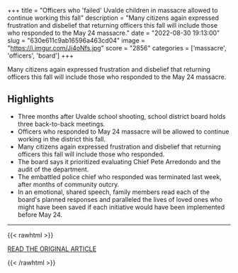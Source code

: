 +++
title = "Officers who 'failed' Uvalde children in massacre allowed to continue working this fall"
description = "Many citizens again expressed frustration and disbelief that returning officers this fall will include those who responded to the May 24 massacre."
date = "2022-08-30 19:13:00"
slug = "630e611c9ab16596a463cd04"
image = "https://i.imgur.com/Ji4oNfs.jpg"
score = "2856"
categories = ['massacre', 'officers', 'board']
+++

Many citizens again expressed frustration and disbelief that returning officers this fall will include those who responded to the May 24 massacre.

## Highlights

- Three months after Uvalde school shooting, school district board holds three back-to-back meetings.
- Officers who responded to May 24 massacre will be allowed to continue working in the district this fall.
- Many citizens again expressed frustration and disbelief that returning officers this fall will include those who responded.
- The board says it prioritized evaluating Chief Pete Arredondo and the audit of the department.
- The embattled police chief who responded was terminated last week, after months of community outcry.
- In an emotional, shared speech, family members read each of the board's planned responses and paralleled the lives of loved ones who might have been saved if each initiative would have been implemented before May 24.

---

{{< rawhtml >}}
  <p class="article-category">
    <a target="_blank" href="https://abcnews.go.com/US/officers-failed-uvalde-children-massacre-allowed-continue-working/story?id=89025143">READ THE ORIGINAL ARTICLE</a>
  </p>
{{< /rawhtml >}}
